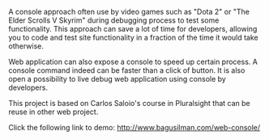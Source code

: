 A console approach often use by video games such as "Dota 2" or "The Elder Scrolls V Skyrim" during debugging process to test some functionality. This approach can save a lot of time for developers, allowing you to code and test site functionality in a fraction of the time it would take otherwise.

Web application can also expose a console to speed up certain process. A console command indeed can be faster than a click of button. It is also open a possibility to live debug web application using console by developers.

This project is based on Carlos Saloio's course in Pluralsight that can be reuse in other web project.

Click the following link to demo:
http://www.bagusilman.com/web-console/
